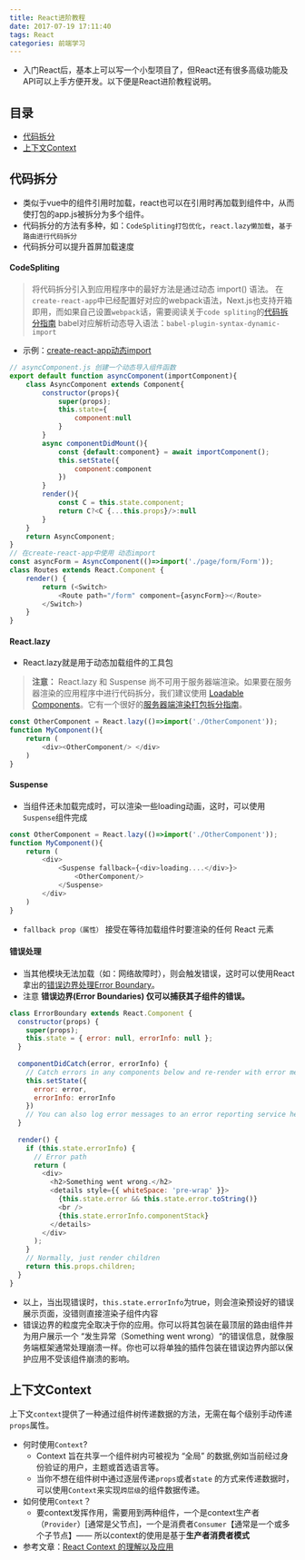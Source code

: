 ```yaml
---
title: React进阶教程
date: 2017-07-19 17:11:40
tags: React
categories: 前端学习
---
```

- 入门React后，基本上可以写一个小型项目了，但React还有很多高级功能及API可以上手方便开发。以下便是React进阶教程说明。
<!--more-->

## 目录

- [代码拆分](#代码拆分)
- [上下文Context](#上下文Context)

## 代码拆分
- 类似于vue中的组件引用时加载，react也可以在引用时再加载到组件中，从而使打包的app.js被拆分为多个组件。
- 代码拆分的方法有多种，如：`CodeSpliting打包优化`，`react.lazy懒加载`，`基于路由进行代码拆分`
- 代码拆分可以提升首屏加载速度

#### CodeSpliting
> 将代码拆分引入到应用程序中的最好方法是通过动态 import() 语法。
> 在`create-react-app`中已经配置好对应的webpack语法，Next.js也支持开箱即用，而如果自己设置`webpack`话，需要阅读关于`code spliting`的[代码拆分指南](http://www.css88.com/doc/webpack/guides/code-splitting/)
> babel对应解析动态导入语法：`babel-plugin-syntax-dynamic-import`
- 示例：[create-react-app动态import](https://facebook.github.io/create-react-app/docs/code-splitting)
```js
// asyncComponent.js 创建一个动态导入组件函数
export default function asyncComponent(importComponent){
    class AsyncComponent extends Component{
        constructor(props){
            super(props);
            this.state={
                component:null
            }
        }
        async componentDidMount(){
            const {default:component} = await importComponent();
            this.setState({
                component:component
            })
        }
        render(){
            const C = this.state.component;
            return C?<C {...this.props}/>:null
        }
    }
    return AsyncComponent;
}
// 在create-react-app中使用 动态import
const asyncForm = AsyncComponent(()=>import('./page/form/Form'));
class Routes extends React.Component {
    render() {
        return (<Switch>
            <Route path="/form" component={asyncForm}></Route>
        </Switch>)
    }
}
```
#### React.lazy
- React.lazy就是用于动态加载组件的工具包
> **注意：**
> React.lazy 和 Suspense 尚不可用于服务器端渲染。如果要在服务器渲染的应用程序中进行代码拆分，我们建议使用 [Loadable Components](https://github.com/smooth-code/loadable-components)。它有一个很好的[服务器端渲染打包拆分指南](https://github.com/smooth-code/loadable-components/blob/master/packages/server/README.md)。

```js
const OtherComponent = React.lazy(()=>import('./OtherComponent'));
function MyComponent(){
    return (
        <div><OtherComponent/> </div>
    )
}
```
#### Suspense
- 当组件还未加载完成时，可以渲染一些loading动画，这时，可以使用`Suspense`组件完成
```js
const OtherComponent = React.lazy(()=>import('./OtherComponent'));
function MyComponent(){
    return (
        <div>
            <Suspense fallback={<div>loading....</div>}>
                <OtherComponent/> 
            </Suspense>
        </div>
    )
}
```
- `fallback prop（属性）` 接受在等待加载组件时要渲染的任何 React 元素
#### 错误处理
- 当其他模块无法加载（如：网络故障时），则会触发错误，这时可以使用React拿出的[错误边界处理Error Boundary](https://react.css88.com/docs/error-boundaries.html)。
- 注意 **错误边界(Error Boundaries) 仅可以捕获其子组件的错误。**
```js
class ErrorBoundary extends React.Component {
  constructor(props) {
    super(props);
    this.state = { error: null, errorInfo: null };
  }
  
  componentDidCatch(error, errorInfo) {
    // Catch errors in any components below and re-render with error message
    this.setState({
      error: error,
      errorInfo: errorInfo
    })
    // You can also log error messages to an error reporting service here
  }
  
  render() {
    if (this.state.errorInfo) {
      // Error path
      return (
        <div>
          <h2>Something went wrong.</h2>
          <details style={{ whiteSpace: 'pre-wrap' }}>
            {this.state.error && this.state.error.toString()}
            <br />
            {this.state.errorInfo.componentStack}
          </details>
        </div>
      );
    }
    // Normally, just render children
    return this.props.children;
  }  
}
```
- 以上，当出现错误时，`this.state.errorInfo`为true，则会渲染预设好的错误展示页面，没错则直接渲染子组件内容
- 错误边界的粒度完全取决于你的应用。你可以将其包装在最顶层的路由组件并为用户展示一个 “发生异常（Something went wrong）“的错误信息，就像服务端框架通常处理崩溃一样。你也可以将单独的插件包装在错误边界内部以保护应用不受该组件崩溃的影响。

## 上下文Context
上下文`context`提供了一种通过组件树传递数据的方法，无需在每个级别手动传递` props `属性。

- 何时使用`Context`?
    - Context 旨在共享一个组件树内可被视为 “全局” 的数据,例如当前经过身份验证的用户，主题或首选语言等。
    - 当你不想在组件树中通过逐层传递`props`或者`state` 的方式来传递数据时，可以使用`Context`来实现`跨层级`的组件数据传递。
- 如何使用`Context`？
    - 要context发挥作用，需要用到两种组件，一个是context生产者（`Provider`）[通常是父节点]，一个是消费者`Consumer`【通常是一个或多个子节点】—— 所以context的使用是基于**生产者消费者模式**
- 参考文章：[React Context 的理解以及应用](https://www.jianshu.com/p/eba2b76b290b)